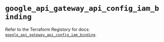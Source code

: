 # `google_api_gateway_api_config_iam_binding`

Refer to the Terraform Registory for docs: [`google_api_gateway_api_config_iam_binding`](https://www.terraform.io/docs/providers/google-beta/r/google_api_gateway_api_config_iam_binding).
